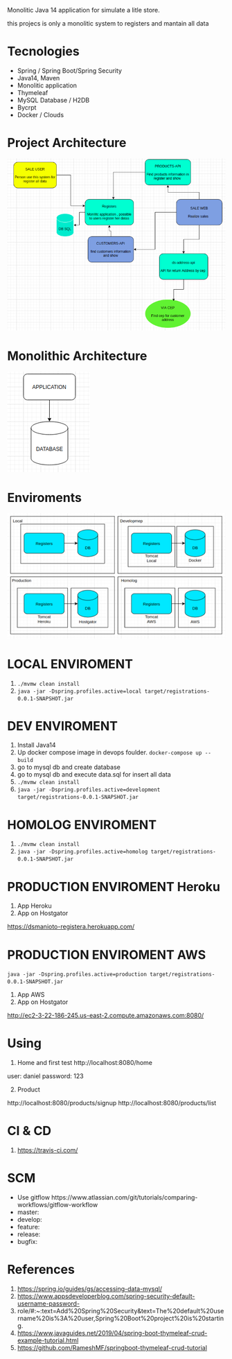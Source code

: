 Monolitic Java 14 application
for simulate a litle store.

this projecs is only a monolitic system to registers and mantain all data 

# Tecnologies
<ul>
    <li>Spring / Spring Boot/Spring Security</li>
    <li>Java14, Maven</li>
    <li>Monolitic application</li>
    <li>Thymeleaf</li>
    <li>MySQL Database / H2DB</li>
    <li>Bycrpt </li>
    <li>Docker / Clouds </li>
</ul>

# Project Architecture 

<img src="docs/registers_c4.png"/>

# Monolithic Architecture
<img src="docs/monolithic_architecture.png"/>


# Enviroments 

<img src="docs/enviroments.png"/>

# LOCAL ENVIROMENT 

1. `./mvmw clean install`
2. `java -jar -Dspring.profiles.active=local target/registrations-0.0.1-SNAPSHOT.jar`

# DEV ENVIROMENT 

1. Install Java14
2. Up docker compose image in devops foulder.
`docker-compose up --build`
3. go to mysql db and create database 
4. go to mysql db and execute data.sql for insert all data  
5. `./mvmw clean install`
6. `java -jar -Dspring.profiles.active=development target/registrations-0.0.1-SNAPSHOT.jar`


# HOMOLOG ENVIROMENT 

1. `./mvmw clean install`
2. `java -jar -Dspring.profiles.active=homolog target/registrations-0.0.1-SNAPSHOT.jar`

# PRODUCTION ENVIROMENT Heroku 

1. App Heroku
2. App on Hostgator 


https://dsmanioto-registera.herokuapp.com/

# PRODUCTION ENVIROMENT AWS 

`java -jar -Dspring.profiles.active=production target/registrations-0.0.1-SNAPSHOT.jar`

1. App AWS
2. App on Hostgator 

http://ec2-3-22-186-245.us-east-2.compute.amazonaws.com:8080/

# Using

1. Home and first test
http://localhost:8080/home

user: daniel
password: 123 

2. Product 

http://localhost:8080/products/signup
http://localhost:8080/products/list


# CI & CD

1. https://travis-ci.com/

# SCM

<ul>
  <li>Use gitflow https://www.atlassian.com/git/tutorials/comparing-workflows/gitflow-workflow</li>
  <li>master:</li>
  <li>develop:</li>
  <li>feature:</li>
  <li>release:</li>
  <li>bugfix:</li>
</ul>

# References

1. https://spring.io/guides/gs/accessing-data-mysql/
2. https://www.appsdeveloperblog.com/spring-security-default-username-password-
3. role/#:~:text=Add%20Spring%20Security&text=The%20default%20username%20is%3A%20user,Spring%20Boot%20project%20is%20starting.
4. https://www.javaguides.net/2019/04/spring-boot-thymeleaf-crud-example-tutorial.html
5. https://github.com/RameshMF/springboot-thymeleaf-crud-tutorial
